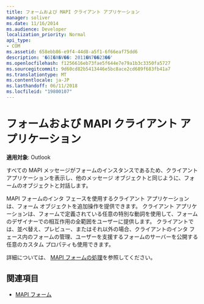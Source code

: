 ```yaml
---
title: フォームおよび MAPI クライアント アプリケーション
manager: soliver
ms.date: 11/16/2014
ms.audience: Developer
localization_priority: Normal
api_type:
- COM
ms.assetid: 658ebb86-e9f4-44d8-a5f1-6f66eaf75dd6
description: '�ŏI�X�V��: 2011�N7��23��'
ms.openlocfilehash: f1256616eb73fae5f644e7e79a1b3c3350fa5727
ms.sourcegitcommit: 9d60cd82b5413446e5bc8ace2cd689f683fb41a7
ms.translationtype: MT
ms.contentlocale: ja-JP
ms.lasthandoff: 06/11/2018
ms.locfileid: "19800107"
---
```

# <a name="forms-and-mapi-client-applications"></a>フォームおよび MAPI クライアント アプリケーション

**適用対象**: Outlook 
  
すべての MAPI メッセージがフォームのインスタンスであるため、クライアント アプリケーションを表示し、他のメッセージ オブジェクトと同じように、フォームのオブジェクトと対話します。
  
MAPI フォームのインタ フェースを使用するクライアント アプリケーションは、フォーム オブジェクトを追加操作を提供できます。 クライアント アプリケーションは、フォームで定義されている任意の特別な動詞を使用して、フォームのデザイナーでの相互作用の全範囲をユーザーに提供します。 クライアントでは、並べ替え、プレビュー、またはそれ以外の場合、クライアントのインタ フェース内のフォームの管理、ユーザーを支援するフォームのサーバーを公開する任意のカスタム プロパティも使用できます。
  
詳細については、 [MAPI フォームの処理](handling-mapi-forms.md)を参照してください。
  
## <a name="see-also"></a>関連項目

- [MAPI フォーム](mapi-forms.md)

